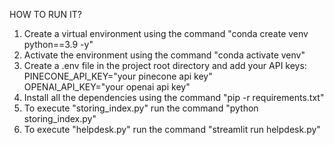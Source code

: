 HOW TO RUN IT?
1) Create a virtual environment using the command "conda create venv python==3.9 -y"
2) Activate the environment using the command "conda activate venv"
3) Create a .env file in the project root directory and add your API keys:                                                                                                                                                                    
   PINECONE_API_KEY="your pinecone api key"                                                                                                                                                                                                  
   OPENAI_API_KEY="your openai api key"
4) Install all the dependencies using the command "pip -r requirements.txt"
5) To execute "storing_index.py" run the command "python storing_index.py"
6) To execute "helpdesk.py" run the command "streamlit run helpdesk.py"
